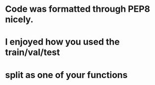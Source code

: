 # Code was formatted through PEP8 nicely.
# I enjoyed how you used the train/val/test
# split as one of your functions

